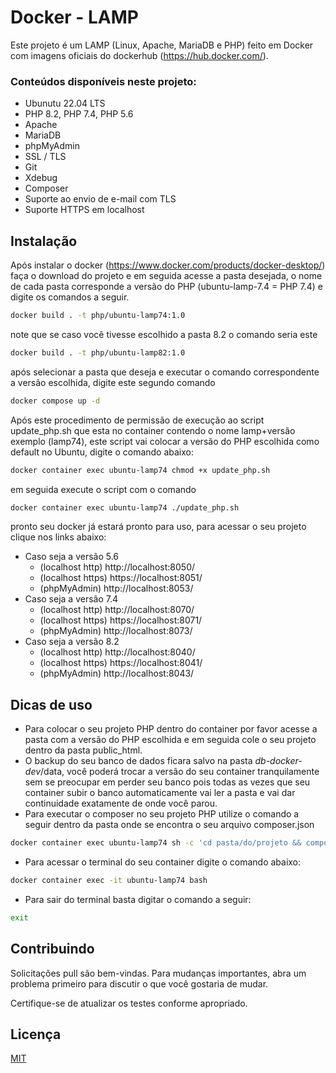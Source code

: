 # Docker - LAMP

Este projeto é um LAMP (Linux, Apache, MariaDB e PHP) feito em Docker com imagens oficiais do dockerhub (https://hub.docker.com/).

### Conteúdos disponíveis neste projeto:
- Ubunutu 22.04 LTS
- PHP 8.2, PHP 7.4, PHP 5.6
- Apache
- MariaDB
- phpMyAdmin
- SSL / TLS
- Git
- Xdebug
- Composer
- Suporte ao envio de e-mail com TLS
- Suporte HTTPS em localhost

## Instalação

Após instalar o docker (https://www.docker.com/products/docker-desktop/) faça o download do projeto e em seguida acesse a pasta desejada, o nome de cada pasta corresponde a versão do PHP (ubuntu-lamp-7.4 = PHP 7.4) e digite os comandos a seguir.

```bash
docker build . -t php/ubuntu-lamp74:1.0
```
note que se caso você tivesse escolhido a pasta 8.2 o comando seria este

```bash
docker build . -t php/ubuntu-lamp82:1.0
```
após selecionar a pasta que deseja e executar o comando correspondente a versão escolhida, digite este segundo comando

```bash
docker compose up -d
```

Após este procedimento de permissão de execução ao script update_php.sh que esta no container contendo o nome lamp+versão exemplo (lamp74), este script vai colocar a versão do PHP escolhida como default no Ubuntu, digite o comando abaixo:

```bash
docker container exec ubuntu-lamp74 chmod +x update_php.sh
```
em seguida execute o script com o comando

```bash
docker container exec ubuntu-lamp74 ./update_php.sh
```
pronto seu docker já estará pronto para uso, para acessar o seu projeto clique nos links abaixo:
 - Caso seja a versão 5.6
    - (localhost http) http://localhost:8050/
    - (localhost https) https://localhost:8051/
    - (phpMyAdmin) http://localhost:8053/
 - Caso seja a versão 7.4
    - (localhost http) http://localhost:8070/
    - (localhost https) https://localhost:8071/
    - (phpMyAdmin) http://localhost:8073/
 - Caso seja a versão 8.2
    - (localhost http) http://localhost:8040/
    - (localhost https) https://localhost:8041/
    - (phpMyAdmin) http://localhost:8043/

## Dicas de uso

- Para colocar o seu projeto PHP dentro do container por favor acesse a pasta com a versão do PHP escolhida e em seguida cole o seu projeto dentro da pasta public_html.
- O backup do seu banco de dados ficara salvo na pasta _db-docker-dev_/data, você poderá trocar a versão do seu container tranquilamente sem se preocupar em perder seu banco pois todas as vezes que seu container subir o banco automaticamente vai ler a pasta e vai dar continuidade exatamente de onde você parou.
- Para executar o composer no seu projeto PHP utilize o comando a seguir dentro da pasta onde se encontra o seu arquivo composer.json

```bash
docker container exec ubuntu-lamp74 sh -c 'cd pasta/do/projeto && composer update'
```

- Para acessar o terminal do seu container digite o comando abaixo:

```bash
docker container exec -it ubuntu-lamp74 bash
```

- Para sair do terminal basta digitar o comando a seguir:

```bash
exit
```

## Contribuindo

Solicitações pull são bem-vindas. Para mudanças importantes, abra um problema primeiro
para discutir o que você gostaria de mudar.

Certifique-se de atualizar os testes conforme apropriado.

## Licença

[MIT](https://choosealicense.com/licenses/mit/)
